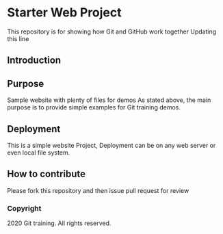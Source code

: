 # Starter Web Project

This repository is for showing how Git and GitHub work together
Updating this line

## Introduction

## Purpose

Sample website with plenty of files for demos
As stated above, the main purpose is to provide simple examples for Git training demos.

## Deployment
This is a simple website Project, Deployment can be on any web server or even local file system.

## How to contribute

Please fork this repository and then issue pull request for review

### Copyright
2020 Git training. All rights reserved.
